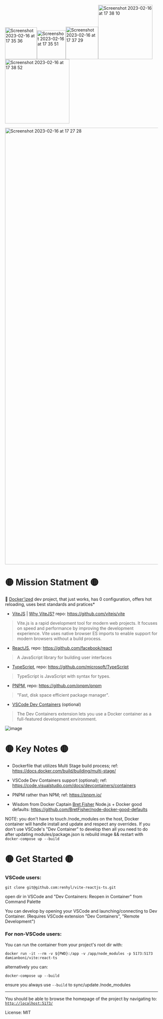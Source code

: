 <img width="105" alt="Screenshot 2023-02-16 at 17 35 36" src="https://user-images.githubusercontent.com/47245766/219429515-0e89da43-d841-465c-b67d-32d4d598c8c3.png"><img width="95" alt="Screenshot 2023-02-16 at 17 35 51" src="https://user-images.githubusercontent.com/47245766/219429536-9cbd9e8e-5843-4173-b5a7-1981c6bb1777.png"><img width="107" alt="Screenshot 2023-02-16 at 17 37 29" src="https://user-images.githubusercontent.com/47245766/219429812-a844ae02-02ac-4a3a-83f1-dc07459d9d49.png"><img width="179" alt="Screenshot 2023-02-16 at 17 38 10" src="https://user-images.githubusercontent.com/47245766/219429956-85ea0d51-fc42-42bd-a3ac-6123da834cc7.png"><img width="212" alt="Screenshot 2023-02-16 at 17 38 52" src="https://user-images.githubusercontent.com/47245766/219430147-9d4394e7-0c83-4114-99f9-b0194f884a0f.png">

<img width="1439" alt="Screenshot 2023-02-16 at 17 27 28" src="https://user-images.githubusercontent.com/47245766/219429065-056a07cb-3bd7-4226-b5c2-482a0ef6ea54.png">

# :yellow_circle: Mission Statment :yellow_circle:

:smiling_face_with_three_hearts: [Docker'ized](https://www.docker.com/) dev project, that just works, has 0 configuration, offers hot reloading, uses best standards and pratices*
- [ViteJS](https://vitejs.dev/) | [Why ViteJS?](https://vitejs.dev/guide/why.html) repo: https://github.com/vitejs/vite
> Vite.js is a rapid development tool for modern web projects. It focuses on speed and performance by improving the development experience. Vite uses native browser ES imports to enable support for modern browsers without a build process.

- [ReactJS](https://reactjs.org/), repo: https://github.com/facebook/react
> A JavaScript library for building user interfaces
- [TypeScript](https://www.typescriptlang.org/), repo: https://github.com/microsoft/TypeScript
> TypeScript is JavaScript with syntax for types.
- [PNPM](https://pnpm.io/), repo: https://github.com/pnpm/pnpm
> "Fast, disk space efficient package manager".

- [VSCode Dev Containers](https://code.visualstudio.com/docs/devcontainers/containers) (optional)
> The Dev Containers extension lets you use a Docker container as a full-featured development environment.

![image](https://user-images.githubusercontent.com/47245766/219430259-e885386a-bf34-485f-aaf2-cbb283f6dbb2.png)


# :yellow_circle: Key Notes :yellow_circle:
- Dockerfile that utilizes Multi Stage build process; ref: https://docs.docker.com/build/building/multi-stage/

- VSCode Dev Containers support (optional); ref: https://code.visualstudio.com/docs/devcontainers/containers

- PNPM rather than NPM; ref: https://pnpm.io/

- Wisdom from Docker Captain [Bret Fisher](https://github.com/BretFisher) Node.js + Docker good defaults: https://github.com/BretFisher/node-docker-good-defaults

NOTE: you don't have to touch /node_modules on the host, Docker container will handle install and update and respect any overrides. If you don't use VSCode's "Dev Container" to develop then all you need to do after updating modules/package.json is rebuild image && restart with `docker-compose up --build`



# :yellow_circle: Get Started :yellow_circle:

### VSCode users:
```
git clone git@github.com:renhyl/vite-reactjs-ts.git
```
open dir in VSCode and "Dev Containers: Reopen in Container" from Command Palette

You can develop by opening your VSCode and launching/connecting to Dev Container. (Requires VSCode extension "Dev Containers", "Remote Development")

### For non-VSCode users:
You can run the container from your project's root dir with:

```
docker run -it --rm -v ${PWD}:/app -v /app/node_modules -p 5173:5173 damianboni/vite:react-ts
```


alternatively you can:

```
docker-compose up --build
```
ensure you always use `--build` to sync/update /node_modules

--- 

You should be able to browse the homepage of the project by navigating to: [`http://localhost:5173/`](http://localhost:5173/)

License: MIT
